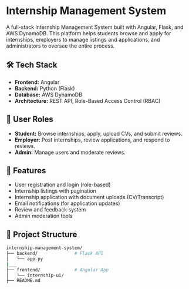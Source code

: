 # Internship Management System

A full-stack Internship Management System built with Angular, Flask, and AWS DynamoDB. This platform helps students browse and apply for internships, employers to manage listings and applications, and administrators to oversee the entire process.

## 🛠️ Tech Stack

- **Frontend:** Angular
- **Backend:** Python (Flask)
- **Database:** AWS DynamoDB
- **Architecture:** REST API, Role-Based Access Control (RBAC)

## 🔐 User Roles

- **Student:** Browse internships, apply, upload CVs, and submit reviews.
- **Employer:** Post internships, review applications, and respond to reviews.
- **Admin:** Manage users and moderate reviews.

## 🚀 Features

- User registration and login (role-based)
- Internship listings with pagination
- Internship application with document uploads (CV/Transcript)
- Email notifications (for application updates)
- Review and feedback system
- Admin moderation tools

## 📁 Project Structure

```bash
internship-management-system/
├── backend/              # Flask API
│   └── app.py
|___
├── frontend/             # Angular App
│   └── internship-ui/
├── README.md
